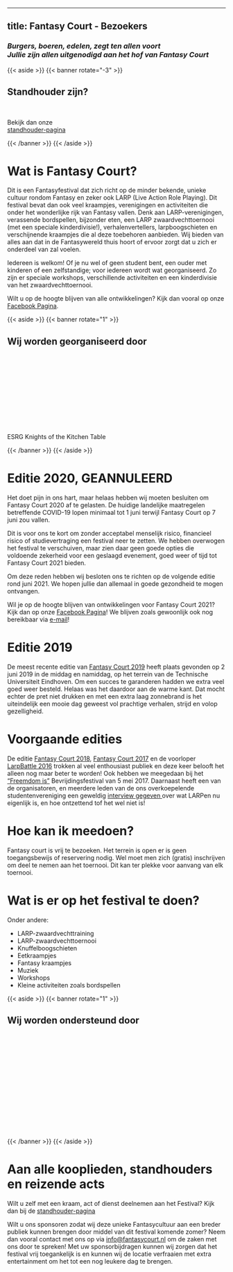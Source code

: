 
---
title: Fantasy Court - Bezoekers
---

<!-- <div class="Title" style="
    background-image: url(../images/Title.jpg);
    background-position: 50% 30%;"></div> -->


### _Burgers, boeren, edelen, zegt ten allen voort_ <br> _Jullie zijn allen uitgenodigd aan het hof van Fantasy Court_

{{< aside >}}
    {{< banner rotate="-3" >}}
        <h2>Standhouder zijn?</h2><br>
        <p>Bekijk dan onze <br>
            <a href="FC_Standhouders_NL.html">standhouder-pagina</a>
        </p>
    {{< /banner >}}
{{< /aside >}}

# Wat is Fantasy Court?

Dit is een Fantasyfestival dat zich richt op de minder bekende, unieke cultuur rondom Fantasy en zeker ook LARP (Live Action Role Playing). Dit festival bevat dan ook veel kraampjes, verenigingen en activiteiten die onder het wonderlijke rijk van Fantasy vallen. Denk aan LARP-verenigingen, verassende bordspellen, bijzonder eten, een LARP zwaardvechttoernooi (met een speciale kinderdivisie!), verhalenvertellers, larpboogschieten en verschijnende kraampjes die al deze toebehoren aanbieden. Wij bieden van alles aan dat in de Fantasywereld thuis hoort of ervoor zorgt dat u zich er onderdeel van zal voelen.

Iedereen is welkom! Of je nu wel of geen student bent, een ouder met kinderen of een zelfstandige; voor iedereen wordt wat georganiseerd. Zo zijn er speciale workshops, verschillende activiteiten en een kinderdivisie van het zwaardvechttoernooi.

Wilt u op de hoogte blijven van alle ontwikkelingen? Kijk dan vooral op onze [Facebook Pagina](https://www.facebook.com/FantasyCourt/).

{{< aside >}}
    {{< banner rotate="1" >}}
        <h2>Wij worden georganiseerd door</h2><br>
        <div style="background-image: url(../images/Knights_logo.png);
            background-size: contain; margin: auto; height: 150px; width: 120px;"></div>
        <p>ESRG Knights of the Kitchen Table</p>
    {{< /banner >}}
{{< /aside >}}

# Editie 2020, GEANNULEERD
Het doet pijn in ons hart, maar helaas hebben wij moeten besluiten om Fantasy Court 2020 af te gelasten. De huidige landelijke maatregelen betreffende COVID-19 lopen minimaal tot 1 juni terwijl Fantasy Court op 7 juni zou vallen. 

Dit is voor ons te kort om zonder acceptabel menselijk risico, financieel risico of studievertraging een festival neer te zetten. We hebben overwogen het festival te verschuiven, maar zien daar geen goede opties die voldoende zekerheid voor een geslaagd evenement, goed weer of tijd tot Fantasy Court 2021 bieden. 

Om deze reden hebben wij besloten ons te richten op de volgende editie rond juni 2021. We hopen jullie dan allemaal in goede gezondheid te mogen ontvangen.

Wil je op de hoogte blijven van ontwikkelingen voor Fantasy Court 2021? Kijk dan op onze [Facebook Pagina](https://www.facebook.com/FantasyCourt/)! We blijven zoals gewoonlijk ook nog bereikbaar via [e-mail](mailto:organisatie@fantasycourt.nl)!

# Editie 2019
<p>
    De meest recente editie van <a href="https://www.facebook.com/events/2583251595022623/">Fantasy Court 2019</a> heeft plaats gevonden op 2 juni 2019 in de middag en namiddag, op het terrein van de Technische Universiteit Eindhoven. Om een succes te garanderen hadden we extra veel goed weer besteld. Helaas was het daardoor aan de warme kant. Dat mocht echter de pret niet drukken en met een extra laag zonnebrand is het uiteindelijk een mooie dag geweest vol prachtige verhalen, strijd en volop gezelligheid.
</p>

<h1>Voorgaande edities</h1>
<p>
    De editie <a href="https://www.facebook.com/events/121539801858080/"> Fantasy Court 2018</a>, <a href="https://www.facebook.com/events/795289227288793/">Fantasy Court 2017</a> en de voorloper <a href="https://www.facebook.com/events/564866377026074/">LarpBattle 2016</a> trokken al veel enthousiast publiek en deze keer belooft het alleen nog maar beter te worden!
    Ook hebben we meegedaan bij het <a href="http://agendastrijp.nl/evenement/freedom-is-bevrijdingsfestival-eindhoven/"> “Freemdom is”</a> Bevrijdingsfestival van 5 mei 2017.
    Daarnaast heeft een van de organisatoren, en meerdere leden van de ons overkoepelende studentenvereniging een geweldig <a href="https://www.ed.nl/eindhoven/eindje-mee-met-dide-vonk-3-3-larpers~a611d2be/">interview gegeven </a> over wat LARPen nu eigenlijk is, en hoe ontzettend tof het wel niet is!
</p>

<h1>Hoe kan ik meedoen?</h1>
Fantasy court is vrij te bezoeken. Het terrein is open er is geen toegangsbewijs of reservering nodig. Wel moet men zich (gratis) inschrijven om deel te nemen aan het toernooi. Dit kan ter plekke voor aanvang van elk toernooi.

# Wat is er op het festival te doen?
Onder andere:
* LARP-zwaardvechttraining
* LARP-zwaardvechttoernooi
* Knuffelboogschieten
* Eetkraampjes
* Fantasy kraampjes
* Muziek
* Workshops
* Kleine activiteiten zoals bordspellen

{{< aside >}}
    {{< banner rotate="1" >}}
        <h2>Wij worden ondersteund door</h2><br>
        <div style="background-image: url(../images/Sponsor_SG.bmp);
            background-size: contain; margin: auto; height: 150px; width: 150px;"></div>
        <div style="background-image: url(../images/Sponsor_Rabobank.png);
            background-size: contain; margin: auto; height: 72px; width: 200px;"></div>
    {{< /banner >}}
{{< /aside >}}

# Aan alle kooplieden, standhouders en reizende acts
Wilt u zelf met een kraam, act of dienst deelnemen aan het Festival? Kijk dan bij de [standhouder-pagina](FC_Standhouders_NL.html)

Wilt u ons sponsoren zodat wij deze unieke Fantasycultuur aan een breder publiek kunnen brengen door middel van dit festival komende zomer? Neem dan vooral contact met ons op via [info@fantasycourt.nl](mailto:organisatie@fantsycourt.nl) om de zaken met ons door te spreken!
Met uw sponsorbijdragen kunnen wij zorgen dat het festival vrij toegankelijk is en kunnen wij de locatie verfraaien met extra entertainment om het tot een nog leukere dag te brengen.




<!-- 

            

            <p>
               
            </p>

		

            

            <br><br>
            <h3>
                <i>Tot op het hof!</i>
            </h3>
            <br><br>

            <h2>Sponsoren</h2>
            <div class='no-padding-list'>
                <p>Wij worden mede mogelijk gemaakt door:</p>
                <ul class="no-padding-list">
                    <li>ESRG Knights of the Kitchen Table</li>
                    <li>Studium Generale TU/e</li>
                    <li>Rabobank Eindhoven-Veldhoven</li>
                </ul>
            </div>
        </div>
    </div>

   
</div>

</body>
-->
